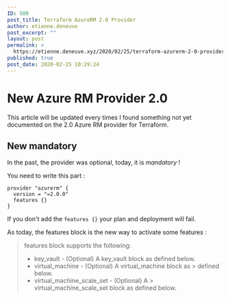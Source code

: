 ```yaml
---
ID: 500
post_title: Terraform AzureRM 2.0 Provider
author: etienne.deneuve
post_excerpt: ""
layout: post
permalink: >
  https://etienne.deneuve.xyz/2020/02/25/terraform-azurerm-2-0-provider/
published: true
post_date: 2020-02-25 10:29:24
---
```

<h1>New Azure RM Provider 2.0</h1>

This article will be updated every times I found something not yet documented on the 2.0 Azure RM provider for Terraform.

<h2>New mandatory</h2>

In the past, the provider was optional, today, it is <em>mandatory</em> !

You need to write this part :

<pre><code class="language-HCL">provider "azurerm" {
  version = "=2.0.0"
  features {}
}
</code></pre>

If you don't add the <code>features {}</code> your plan and deployment will fail.

As today, the features block is the new way to activate some features :

<blockquote>
  features block supports the following:
<ul>
    <li>key_vault - (Optional) A key_vault block as defined below.</li>
    <li>virtual_machine - (Optional) A virtual_machine block as &gt; defined below.</li>
    <li>virtual_machine_scale_set - (Optional) A &gt; virtual_machine_scale_set block as defined below.</li>
</ul>
</blockquote>